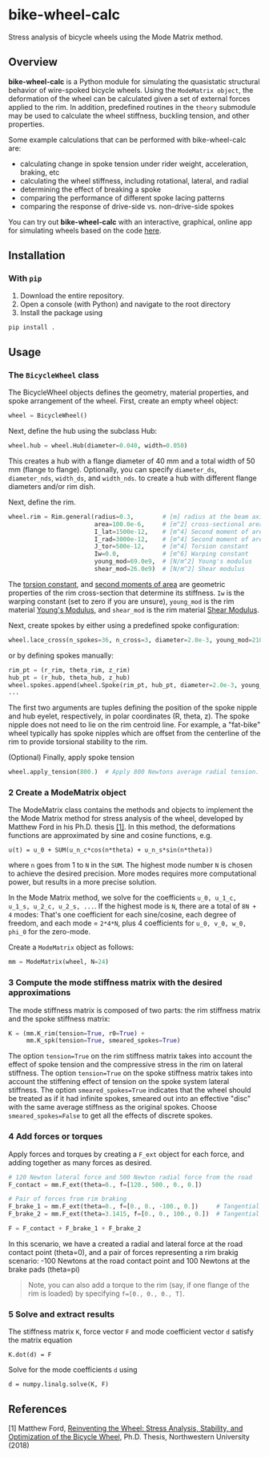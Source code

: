 # bike-wheel-calc
Stress analysis of bicycle wheels using the Mode Matrix method.

## Overview

__bike-wheel-calc__ is a Python module for simulating the quasistatic structural behavior of wire-spoked bicycle wheels. Using the `ModeMatrix object`, the deformation of the wheel can be calculated given a set of external forces applied to the rim. In addition, predefined routines in the `theory` submodule may be used to calculate the wheel stiffness, buckling tension, and other properties.

Some example calculations that can be performed with bike-wheel-calc are:
* calculating change in spoke tension under rider weight, acceleration, braking, etc
* calculating the wheel stiffness, including rotational, lateral, and radial
* determining the effect of breaking a spoke
* comparing the performance of different spoke lacing patterns
* comparing the response of drive-side vs. non-drive-side spokes

You can try out __bike-wheel-calc__ with an interactive, graphical, online app for simulating wheels based on the code [here](http://www.bicyclewheel.info).

## Installation

### With `pip`

1. Download the entire repository.
2. Open a console (with Python) and navigate to the root directory
3. Install the package using

```
pip install .
```

## Usage

### The `BicycleWheel` class

The BicycleWheel objects defines the geometry, material properties, and spoke arrangement of the wheel. First, create an empty wheel object:

```python
wheel = BicycleWheel()
```

Next, define the hub using the subclass Hub:

```python
wheel.hub = wheel.Hub(diameter=0.040, width=0.050)
```

This creates a hub with a flange diameter of 40 mm and a total width of 50 mm (flange to flange). Optionally, you can specify `diameter_ds`, `diameter_nds`, `width_ds`, and `width_nds`. to create a hub with different flange diameters and/or rim dish.

Next, define the rim.

```python
wheel.rim = Rim.general(radius=0.3,        # [m] radius at the beam axis
                        area=100.0e-6,     # [m^2] cross-sectional area of the rim
                        I_lat=1500e-12,    # [m^4] Second moment of area for lateral bending
                        I_rad=3000e-12,    # [m^4] Second moment of area for radial bending
                        J_tor=500e-12,     # [m^4] Torsion constant
                        Iw=0.0,            # [m^6] Warping constant
                        young_mod=69.0e9,  # [N/m^2] Young's modulus
                        shear_mod=26.0e9)  # [N/m^2] Shear modulus
```

The [torsion constant](https://en.wikipedia.org/wiki/Torsion_constant), and [second moments of area](https://en.wikipedia.org/wiki/Second_moment_of_area) are geometric properties of the rim cross-section that determine its stiffness. `Iw` is the warping constant (set to zero if you are unsure), `young_mod` is the rim material [Young's Modulus](http://en.wikipedia.org/wiki/Young%27s_modulus), and `shear_mod` is the rim material [Shear Modulus](http://en.wikipedia.org/wiki/Shear_modulus).

Next, create spokes by either using a predefined spoke configuration:

```python
wheel.lace_cross(n_spokes=36, n_cross=3, diameter=2.0e-3, young_mod=210e9)
```

or by defining spokes manually:

```python
rim_pt = (r_rim, theta_rim, z_rim)
hub_pt = (r_hub, theta_hub, z_hub)
wheel.spokes.append(wheel.Spoke(rim_pt, hub_pt, diameter=2.0e-3, young_mod=210e9))
...
```

The first two arguments are tuples defining the position of the spoke nipple and hub eyelet, respectively, in polar coordinates (R, theta, z). The spoke nipple does not need to lie on the rim centroid line. For example, a "fat-bike" wheel typically has spoke nipples which are offset from the centerline of the rim to provide torsional stability to the rim.

(Optional) Finally, apply spoke tension

```python
wheel.apply_tension(800.)  # Apply 800 Newtons average radial tension.
```

### 2 Create a ModeMatrix object

The ModeMatrix class contains the methods and objects to implement the the Mode Matrix method for stress analysis of the wheel, developed by Matthew Ford in his Ph.D. thesis [[1]](#references). In this method, the deformations functions are approximated by sine and cosine functions, e.g.

```
u(t) = u_0 + SUM(u_n_c*cos(n*theta) + u_n_s*sin(n*theta))
```

where `n` goes from 1 to `N` in the `SUM`. The highest mode number `N` is chosen to achieve the desired precision. More modes requires more computational power, but results in a more precise solution.

In the Mode Matrix method, we solve for the coefficients `u_0, u_1_c, u_1_s, u_2_c, u_2_s, ...`. If the highest mode is `N`, there are a total of `8N + 4` modes: That's one coefficient for each sine/cosine, each degree of freedom, and each mode = `2*4*N`, plus 4 coefficients for `u_0, v_0, w_0, phi_0` for the zero-mode.

Create a `ModeMatrix` object as follows:

```python
mm = ModeMatrix(wheel, N=24)
```

### 3 Compute the mode stiffness matrix with the desired approximations

The mode stiffness matrix is composed of two parts: the rim stiffness matrix and the spoke stiffness matrix:

```python
K = (mm.K_rim(tension=True, r0=True) +
     mm.K_spk(tension=True, smeared_spokes=True)
```

The option `tension=True` on the rim stiffness matrix takes into account the effect of spoke tension and the compressive stress in the rim on lateral stiffness. The option `tension=True` on the spoke stiffness matrix takes into account the stiffening effect of tension on the spoke system lateral stiffness. The option `smeared_spokes=True` indicates that the wheel should be treated as if it had infinite spokes, smeared out into an effective "disc" with the same average stiffness as the original spokes. Choose `smeared_spokes=False` to get all the effects of discrete spokes.

### 4 Add forces or torques

Apply forces and torques by creating a `F_ext` object for each force, and adding together as many forces as desired.

```python
# 120 Newton lateral force and 500 Newton radial force from the road
F_contact = mm.F_ext(theta=0., f=[120., 500., 0., 0.])

# Pair of forces from rim braking
F_brake_1 = mm.F_ext(theta=0., f=[0., 0., -100., 0.])     # Tangential force at the road
F_brake_2 = mm.F_ext(theta=3.1415, f=[0., 0., 100., 0.])  # Tangential force at the rim brakes

F = F_contact + F_brake_1 + F_brake_2
```

In this scenario, we have a created a radial and lateral force at the road contact point (theta=0), and a pair of forces representing a rim brakig scenario: -100 Newtons at the road contact point and 100 Newtons at the brake pads (theta=pi)

> Note, you can also add a torque to the rim (say, if one flange of the rim is loaded) by specifying `f=[0., 0., 0., T]`.

### 5 Solve and extract results

The stiffness matrix `K`, force vector `F` and mode coefficient vector `d` satisfy the matrix equation

```
K.dot(d) = F
```

Solve for the mode coefficients `d` using

```
d = numpy.linalg.solve(K, F)
```

## References

[1] Matthew Ford, [Reinventing the Wheel: Stress Analysis, Stability, and Optimization of the Bicycle Wheel](https://github.com/dashdotrobot/phd-thesis/releases/download/v1.0/Ford_BicycleWheelThesis_v1.0.pdf), Ph.D. Thesis, Northwestern University (2018)